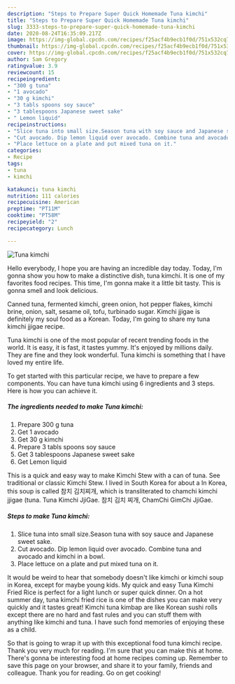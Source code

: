 ```yaml
---
description: "Steps to Prepare Super Quick Homemade Tuna kimchi"
title: "Steps to Prepare Super Quick Homemade Tuna kimchi"
slug: 3333-steps-to-prepare-super-quick-homemade-tuna-kimchi
date: 2020-08-24T16:35:09.217Z
image: https://img-global.cpcdn.com/recipes/f25acf4b9ecb1f0d/751x532cq70/tuna-kimchi-recipe-main-photo.jpg
thumbnail: https://img-global.cpcdn.com/recipes/f25acf4b9ecb1f0d/751x532cq70/tuna-kimchi-recipe-main-photo.jpg
cover: https://img-global.cpcdn.com/recipes/f25acf4b9ecb1f0d/751x532cq70/tuna-kimchi-recipe-main-photo.jpg
author: Sam Gregory
ratingvalue: 3.9
reviewcount: 15
recipeingredient:
- "300 g tuna"
- "1 avocado"
- "30 g kimchi"
- "3 tabls spoons soy sauce"
- "3 tablespoons Japanese sweet sake"
- " Lemon liquid"
recipeinstructions:
- "Slice tuna into small size.Season tuna with soy sauce and Japanese sweet sake."
- "Cut avocado. Dip lemon liquid over avocado. Combine tuna and avocado and kimchi in a bowl."
- "Place lettuce on a plate and put mixed tuna on it."
categories:
- Recipe
tags:
- tuna
- kimchi

katakunci: tuna kimchi 
nutrition: 111 calories
recipecuisine: American
preptime: "PT11M"
cooktime: "PT58M"
recipeyield: "2"
recipecategory: Lunch

---
```



![Tuna kimchi](https://img-global.cpcdn.com/recipes/f25acf4b9ecb1f0d/751x532cq70/tuna-kimchi-recipe-main-photo.jpg)

Hello everybody, I hope you are having an incredible day today. Today, I'm gonna show you how to make a distinctive dish, tuna kimchi. It is one of my favorites food recipes. This time, I'm gonna make it a little bit tasty. This is gonna smell and look delicious.

Canned tuna, fermented kimchi, green onion, hot pepper flakes, kimchi brine, onion, salt, sesame oil, tofu, turbinado sugar. Kimchi jjigae is definitely my soul food as a Korean. Today, I&#39;m going to share my tuna kimchi jjigae recipe.

Tuna kimchi is one of the most popular of recent trending foods in the world. It is easy, it is fast, it tastes yummy. It's enjoyed by millions daily. They are fine and they look wonderful. Tuna kimchi is something that I have loved my entire life.


To get started with this particular recipe, we have to prepare a few components. You can have tuna kimchi using 6 ingredients and 3 steps. Here is how you can achieve it.

<!--inarticleads1-->

##### The ingredients needed to make Tuna kimchi:

1. Prepare 300 g tuna
1. Get 1 avocado
1. Get 30 g kimchi
1. Prepare 3 tabls spoons soy sauce
1. Get 3 tablespoons Japanese sweet sake
1. Get  Lemon liquid


This is a quick and easy way to make Kimchi Stew with a can of tuna. See traditional or classic Kimchi Stew. I lived in South Korea for about a In Korea, this soup is called 참치 김치찌개, which is transliterated to chamchi kimchi jjigae (tuna. Tuna Kimchi JjiGae. 참치 김치 찌개, ChamChi GimChi JjiGae. 

<!--inarticleads2-->

##### Steps to make Tuna kimchi:

1. Slice tuna into small size.Season tuna with soy sauce and Japanese sweet sake.
1. Cut avocado. Dip lemon liquid over avocado. Combine tuna and avocado and kimchi in a bowl.
1. Place lettuce on a plate and put mixed tuna on it.


It would be weird to hear that somebody doesn&#39;t like kimchi or kimchi soup in Korea, except for maybe young kids. My quick and easy Tuna Kimchi Fried Rice is perfect for a light lunch or super quick dinner. On a hot summer day, tuna kimchi fried rice is one of the dishes you can make very quickly and it tastes great! Kimchi tuna kimbap are like Korean sushi rolls except there are no hard and fast rules and you can stuff them with anything like kimchi and tuna. I have such fond memories of enjoying these as a child. 

So that is going to wrap it up with this exceptional food tuna kimchi recipe. Thank you very much for reading. I'm sure that you can make this at home. There's gonna be interesting food at home recipes coming up. Remember to save this page on your browser, and share it to your family, friends and colleague. Thank you for reading. Go on get cooking!
